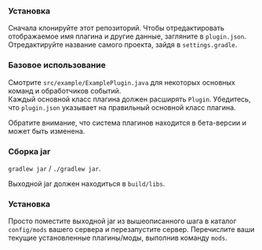 ### Установка

Сначала клонируйте этот репозиторий.
Чтобы отредактировать отображаемое имя плагина и другие данные, загляните в `plugin.json`.
Отредактируйте название самого проекта, зайдя в `settings.gradle`.

### Базовое использование

Смотрите `src/example/ExamplePlugin.java` для некоторых основных команд и обработчиков событий.  
Каждый основной класс плагина должен расширять `Plugin`. Убедитесь, что `plugin.json` указывает на правильный основной
класс плагина.

Обратите внимание, что система плагинов находится в бета-версии и может быть изменена.

### Сборка jar

`gradlew jar` / `./gradlew jar`.

Выходной jar должен находиться в `build/libs`.

### Установка

Просто поместите выходной jar из вышеописанного шага в каталог `config/mods` вашего сервера и перезапустите сервер.
Перечислите ваши текущие установленные плагины/моды, выполнив команду `mods`.
